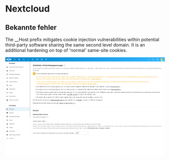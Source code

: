 # Nextcloud

## Bekannte fehler

The __Host prefix mitigates cookie injection vulnerabilities within potential third-party software sharing the same second level domain. It is an additional hardening on top of 'normal' same-site cookies.

![Standard Warnungen](Nextcloud%20Fehlerangaben.png)
